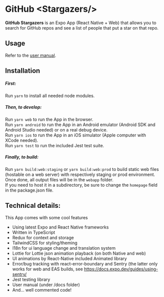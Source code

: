 # GitHub \<Stargazers\/>

**GitHub Stargazers** is an Expo App (React Native + Web) that allows you to search for GitHub repos and see a list of people that put a star on that repo.

## Usage

Refer to the [user manual](/docs/User_manual.pdf).

## Installation

##### First:

Run `yarn` to install all needed node modules.

##### Then, to develop:

Run `yarn web` to run the App in the browser.<br/>
Run `yarn android` to run the App in an Android emulator (Android SDK and Android Studio needed) or on a real debug device.<br/>
Run `yarn ios` to run the App in an iOS simulator (Apple computer with XCode needed).<br/>
Run `yarn test` to run the included Jest test suite.

##### Finally, to build:

Run `yarn build:web:staging` or `yarn build:web:prod` to build static web files (hostable on a web server) with respectively staging or prod environment. <br/>
Once done, all output files will be in the `webapp` folder.<br/>
If you need to host it in a subdirectory, be sure to change the `homepage` field in the package.json file.

## Technical details:

This App comes with some cool features

<ul>
<li>Using latest Expo and React Native frameworks</li>
<li>Written in TypeScript</li>
<li>Redux for context and storage</li>
<li>TailwindCSS for styling/theming</li>
<li>I18n for ui language change and translation system</li>
<li>Lottie for Lottie json animation playback (on both Native and web)</li>
<li>UI animations by React-Native included Animated library</li>
<li>Error/bug tracking with react-error-boundary and Sentry (the latter only works for web and EAS builds, see <a href="https://docs.expo.dev/guides/using-sentry/">https://docs.expo.dev/guides/using-sentry/</a></li>
<li>Jest testing library</li>
<li>User manual (under /docs folder)
<li>And... well commented code!</li>
</ul>
